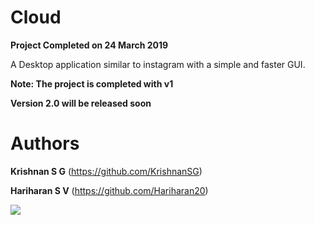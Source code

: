 # Cloud

**Project Completed on 24 March 2019**

A Desktop application similar to instagram with a simple and faster GUI.

**Note: The project is completed with v1**

**Version 2.0 will be released soon**

# Authors

**Krishnan S G**    (https://github.com/KrishnanSG)

**Hariharan S V**  (https://github.com/Hariharan20)



![](https://github.com/KrishnanSG/ProjectPixel/blob/master/Final_Logo.png)

